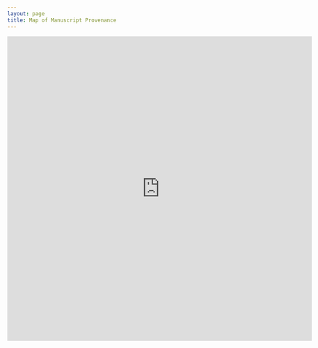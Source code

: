 ```yaml
---
layout: page
title: Map of Manuscript Provenance
---
```


<iframe src="https://stanford.maps.arcgis.com/apps/instant/portfolio/index.html?appid=3d3266eb07c5489d9513def5f0faf7e2&hideTitle=true" width="700" height="700" frameborder="0" style="border:0" allowfullscreen title=""></iframe>


